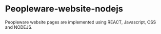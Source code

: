# Peopleware-website-nodejs
Peopleware website pages are implemented using REACT, Javascript, CSS and NODEJS.
